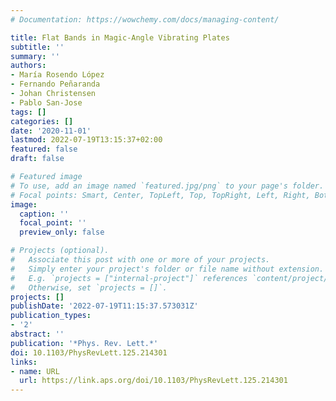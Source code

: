 ```yaml
---
# Documentation: https://wowchemy.com/docs/managing-content/

title: Flat Bands in Magic-Angle Vibrating Plates
subtitle: ''
summary: ''
authors:
- María Rosendo López
- Fernando Peñaranda
- Johan Christensen
- Pablo San-Jose
tags: []
categories: []
date: '2020-11-01'
lastmod: 2022-07-19T13:15:37+02:00
featured: false
draft: false

# Featured image
# To use, add an image named `featured.jpg/png` to your page's folder.
# Focal points: Smart, Center, TopLeft, Top, TopRight, Left, Right, BottomLeft, Bottom, BottomRight.
image:
  caption: ''
  focal_point: ''
  preview_only: false

# Projects (optional).
#   Associate this post with one or more of your projects.
#   Simply enter your project's folder or file name without extension.
#   E.g. `projects = ["internal-project"]` references `content/project/deep-learning/index.md`.
#   Otherwise, set `projects = []`.
projects: []
publishDate: '2022-07-19T11:15:37.573031Z'
publication_types:
- '2'
abstract: ''
publication: '*Phys. Rev. Lett.*'
doi: 10.1103/PhysRevLett.125.214301
links:
- name: URL
  url: https://link.aps.org/doi/10.1103/PhysRevLett.125.214301
---
```

